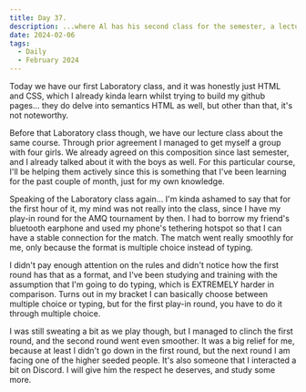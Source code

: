 ```yaml
---
title: Day 37.
description: ...where Al has his second class for the semester, a lecture and a laboratory class, and spent some of them playing AMQ tournament instead.
date: 2024-02-06
tags: 
  - Daily
  - February 2024
---
```


Today we have our first Laboratory class, and it was honestly just HTML and CSS, which I already kinda learn whilst trying to build my github pages... they do delve into semantics HTML as well, but other than that, it's not noteworthy.

Before that Laboratory class though, we have our lecture class about the same course. Through prior agreement I managed to get myself a group with four girls. We already agreed on this composition since last semester, and I already talked about it with the boys as well. For this particular course, I'll be helping them actively since this is something that I've been learning for the past couple of month, just for my own knowledge.

Speaking of the Laboratory class again... I'm kinda ashamed to say that for the first hour of it, my mind was not really into the class, since I have my play-in round for the AMQ tournament by then. I had to borrow my friend's bluetooth earphone and used my phone's tethering hotspot so that I can have a stable connection for the match. The match went really smoothly for me, only because the format is multiple choice instead of typing. 

I didn't pay enough attention on the rules and didn't notice how the first round has that as a format, and I've been studying and training with the assumption that I'm going to do typing, which is EXTREMELY harder in comparison. Turns out in my bracket I can basically choose between multiple choice or typing, but for the first play-in round, you have to do it through multiple choice.

I was still sweating a bit as we play though, but I managed to clinch the first round, and the second round went even smoother. It was a big relief for me, because at least I didn't go down in the first round, but the next round I am facing one of the higher seeded people. It's also someone that I interacted a bit on Discord. I will give him the respect he deserves, and study some more.